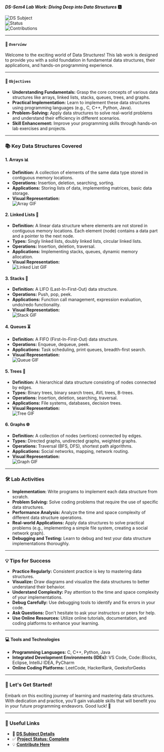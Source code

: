 #### _DS-Sem4 Lab Work: Diving Deep into Data Structures_ 🅰️  

![DS Subject](https://img.shields.io/badge/Data%20Structure-Click%20Here-blue?style=for-the-badge&logo=book&link=https://example.com/ds-subject)  
![Status](https://img.shields.io/badge/Status-Complete-red?style=for-the-badge)  
![Contributions](https://img.shields.io/badge/Contributions-Welcome-purple?style=for-the-badge&link=https://example.com/contributions)  

---

#### 📌 _`Overview`_  
Welcome to the exciting world of Data Structures! This lab work is designed to provide you with a solid foundation in fundamental data structures, their applications, and hands-on programming experience.

---

#### 🎯 `Objectives`  

* **Understanding Fundamentals:** Grasp the core concepts of various data structures like arrays, linked lists, stacks, queues, trees, and graphs.  
* **Practical Implementation:** Learn to implement these data structures using programming languages (e.g., C, C++, Python, Java).  
* **Problem-Solving:** Apply data structures to solve real-world problems and understand their efficiency in different scenarios.  
* **Skill Enhancement:** Improve your programming skills through hands-on lab exercises and projects.  

---

### 📚 Key Data Structures Covered  

#### 1. Arrays 📊  
* **Definition:** A collection of elements of the same data type stored in contiguous memory locations.  
* **Operations:** Insertion, deletion, searching, sorting.  
* **Applications:** Storing lists of data, implementing matrices, basic data storage.  
* **Visual Representation:**  
    ![Array GIF](https://media.giphy.com/media/xT1R9Qf8u2663H94oU/giphy.gif)  

#### 2. Linked Lists 🔗  
* **Definition:** A linear data structure where elements are not stored in contiguous memory locations. Each element (node) contains a data part and a pointer to the next node.  
* **Types:** Singly linked lists, doubly linked lists, circular linked lists.  
* **Operations:** Insertion, deletion, traversal.  
* **Applications:** Implementing stacks, queues, dynamic memory allocation.  
* **Visual Representation:**  
    ![Linked List GIF](https://media.giphy.com/media/jUo32HjKq4Y7e/giphy.gif)  

#### 3. Stacks 🥞  
* **Definition:** A LIFO (Last-In-First-Out) data structure.  
* **Operations:** Push, pop, peek.  
* **Applications:** Function call management, expression evaluation, undo/redo functionality.  
* **Visual Representation:**  
    ![Stack GIF](https://media.giphy.com/media/26BRrSvJUa0crqw4E/giphy.gif)  

#### 4. Queues ⏳  
* **Definition:** A FIFO (First-In-First-Out) data structure.  
* **Operations:** Enqueue, dequeue, peek.  
* **Applications:** Task scheduling, print queues, breadth-first search.  
* **Visual Representation:**  
    ![Queue GIF](https://media.giphy.com/media/3o6Zt8rGMbcYFjCPvW/giphy.gif)  

#### 5. Trees 🌳  
* **Definition:** A hierarchical data structure consisting of nodes connected by edges.  
* **Types:** Binary trees, binary search trees, AVL trees, B-trees.  
* **Operations:** Insertion, deletion, searching, traversal.  
* **Applications:** File systems, databases, decision trees.  
* **Visual Representation:**  
    ![Tree GIF](https://media.giphy.com/media/jUo32HjKq4Y7e/giphy.gif)  

#### 6. Graphs 🌐  
* **Definition:** A collection of nodes (vertices) connected by edges.  
* **Types:** Directed graphs, undirected graphs, weighted graphs.  
* **Operations:** Traversal (BFS, DFS), shortest path algorithms.  
* **Applications:** Social networks, mapping, network routing.  
* **Visual Representation:**  
    ![Graph GIF](https://media.giphy.com/media/3ohzdQ1IynjY1wQeha/giphy.gif)  

---

### 🛠️ Lab Activities  

* **Implementation:** Write programs to implement each data structure from scratch.  
* **Problem Solving:** Solve coding problems that require the use of specific data structures.  
* **Performance Analysis:** Analyze the time and space complexity of different data structure operations.  
* **Real-world Applications:** Apply data structures to solve practical problems (e.g., implementing a simple file system, creating a social network graph).  
* **Debugging and Testing:** Learn to debug and test your data structure implementations thoroughly.  

---

### 💡 Tips for Success  

* **Practice Regularly:** Consistent practice is key to mastering data structures.  
* **Visualize:** Draw diagrams and visualize the data structures to better understand their behavior.  
* **Understand Complexity:** Pay attention to the time and space complexity of your implementations.  
* **Debug Carefully:** Use debugging tools to identify and fix errors in your code.  
* **Ask Questions:** Don't hesitate to ask your instructors or peers for help.  
* **Use Online Resources:** Utilize online tutorials, documentation, and coding platforms to enhance your learning.  

---

#### 💻 Tools and Technologies  

* **Programming Languages:** C, C++, Python, Java  
* **Integrated Development Environments (IDEs):** VS Code, Code::Blocks, Eclipse, IntelliJ IDEA, PyCharm  
* **Online Coding Platforms:** LeetCode, HackerRank, GeeksforGeeks  

---

### 🚀 Let's Get Started!  

Embark on this exciting journey of learning and mastering data structures. With dedication and practice, you'll gain valuable skills that will benefit you in your future programming endeavors. Good luck! 🌟  

---

### 🔗 Useful Links  

- 📖 **[DS Subject Details](https://example.com/ds-subject)**  
- ✅ **[Project Status: Complete](https://example.com/status-complete)**  
- 💡 **[Contribute Here](https://example.com/contributions)**  
